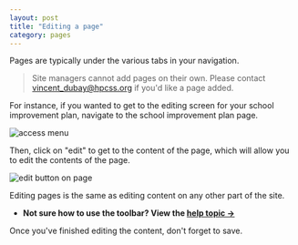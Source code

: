 ```yaml
---
layout: post
title: "Editing a page"
category: pages
---
```


Pages are typically under the various tabs in your navigation. 

> Site managers cannot add pages on their own. Please contact <a href="mailto:vincent_dubay@hcpss.org">vincent_dubay@hpcss.org</a> if you'd like a page added.

For instance, if you wanted to get to the editing screen for your school improvement plan, navigate to the school improvement plan page. 

![access menu](/schoolsites-help/images/pages/edit-sip-menu.png)

Then, click on "edit" to get to the content of the page, which will allow you to edit the contents of the page.

![edit button on page](/schoolsites-help/images/pages/edit-sip.png)

Editing pages is the same as editing content on any other part of the site.

- **Not sure how to use the toolbar? View the [help topic &rarr;](/schoolsites-help/edit/2014/07/15/editing-page/)**

Once you've finished editing the content, don't forget to save.